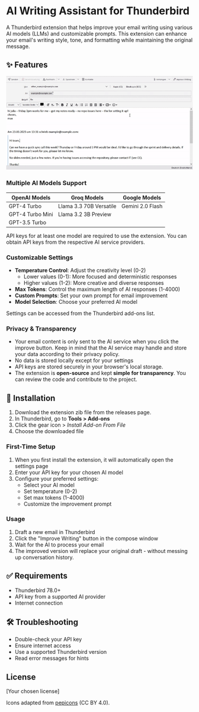 # AI Writing Assistant for Thunderbird

A Thunderbird extension that helps improve your email writing using various AI models (LLMs) and customizable prompts. This extension can enhance your email's writing style, tone, and formatting while maintaining the original message.

## ✨ Features

![Usage](./demo.gif)

### Multiple AI Models Support
| **OpenAI Models** | **Groq Models** | **Google Models** |
|-------------------|-----------------|-------------------|
| GPT-4 Turbo       | Llama 3.3 70B Versatile | Gemini 2.0 Flash |
| GPT-4 Turbo Mini  | Llama 3.2 3B Preview    |                   |
| GPT-3.5 Turbo     |                         |                   |

API keys for at least one model are required to use the extension. You can obtain API keys from the respective AI service providers.

### Customizable Settings

- **Temperature Control**: Adjust the creativity level (0-2)
  - Lower values (0-1): More focused and deterministic responses
  - Higher values (1-2): More creative and diverse responses
- **Max Tokens**: Control the maximum length of AI responses (1-4000)
- **Custom Prompts**: Set your own prompt for email improvement
- **Model Selection**: Choose your preferred AI model

Settings can be accessed from the Thunderbird add-ons list.

### Privacy & Transparency

- Your email content is only sent to the AI service when you click the improve button. Keep in mind that the AI service may handle and store your data according to their privacy policy.
- No data is stored locally except for your settings
- API keys are stored securely in your browser's local storage.
- The extension is **open-source** and kept **simple for transparency**. You can review the code and contribute to the project.

## 🚀 Installation

1. Download the extension zib file from the releases page.
2. In Thunderbird, go to **Tools > Add-ons**
3. Click the gear icon > *Install Add-on From File*
4. Choose the downloaded file

### First-Time Setup

1. When you first install the extension, it will automatically open the settings page
2. Enter your API key for your chosen AI model
3. Configure your preferred settings:
   - Select your AI model
   - Set temperature (0-2)
   - Set max tokens (1-4000)
   - Customize the improvement prompt

### Usage

1. Draft a new email in Thunderbird
2. Click the "Improve Writing" button in the compose window
3. Wait for the AI to process your email
4. The improved version will replace your original draft - without messing up conversation history.

## ✅ Requirements

- Thunderbird 78.0+  
- API key from a supported AI provider  
- Internet connection

## 🛠️ Troubleshooting

- Double-check your API key  
- Ensure internet access  
- Use a supported Thunderbird version  
- Read error messages for hints  

## License

[Your chosen license]

Icons adapted from [pepicons](https://github.com/CyCraft/pepicons/) (CC BY 4.0).